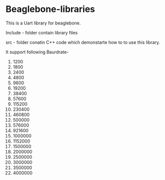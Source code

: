 # Beaglebone-libraries
This is a Uart library for beaglebone.

Include - folder contain library files 

src - folder conatin C++ code which demonstarte how to to use this library.


It support following Baurdrate-
  1) 1200
  2) 1800
  3) 2400
  4) 4800 
  5) 9600
  6) 19200
  7) 38400
  8) 57600
  9) 115200
 10) 230400
 11) 460800
 12) 500000
 13) 576000
 14) 921600
 15) 1000000
 16) 1152000
 17) 1500000
 18) 2000000
 19) 2500000
 20) 3000000
 21) 3500000
 22) 4000000
  



